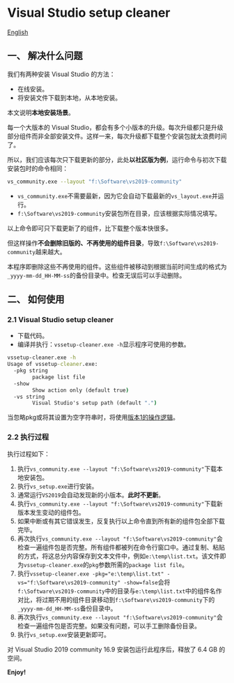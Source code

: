 # Visual Studio setup cleaner

[English](readme.md)

## 一、 解决什么问题

我们有两种安装 Visual Studio 的方法：

- 在线安装。
- 将安装文件下载到本地，从本地安装。

本文说明**本地安装场景**。

每一个大版本的 Visual Studio，都会有多个小版本的升级。每次升级都只是升级部分组件而非全部安装文件。这样一来，每次升级都下载整个安装包就太浪费时间了。

所以，我们应该每次只下载更新的部分，此处**以社区版为例**，运行命令与初次下载安装包时的命令相同：

```bash
vs_community.exe --layout "f:\Software\vs2019-community"
```

- `vs_community.exe`不需要最新，因为它会自动下载最新的`vs_layout.exe`并运行。
- `f:\Software\vs2019-community`安装包所在目录，应该根据实际情况填写。

以上命令即可只下载更新了的组件，比下载整个版本快很多。

但这样操作**不会删除旧版的、不再使用的组件目录**，导致`f:\Software\vs2019-community`越来越大。

本程序即删除这些不再使用的组件。这些组件被移动到根据当前时间生成的格式为`_yyyy-mm-dd_HH-MM-ss`的备份目录中。检查无误后可以手动删除。

## 二、 如何使用

### 2.1 Visual Studio setup cleaner

- 下载代码。
- 编译并执行：`vssetup-cleaner.exe -h`显示程序可使用的参数。

```cmd
vssetup-cleaner.exe -h
Usage of vssetup-cleaner.exe:
  -pkg string
        package list file
  -show
        Show action only (default true)
  -vs string
        Visual Studio's setup path (default ".")
```

当忽略pkg或将其设置为空字符串时，将使用[版本1的操作逻辑](readme_cn_v1.md)。

### 2.2 执行过程

执行过程如下：

1. 执行`vs_community.exe --layout "f:\Software\vs2019-community"`下载本地安装包。
2. 执行`vs_setup.exe`进行安装。
3. 通常运行`VS2019`会自动发现新的小版本。**此时不更新**。
4. 执行`vs_community.exe --layout "f:\Software\vs2019-community"`下载新版本发生变动的组件包。
5. 如果中断或有其它错误发生，反复执行以上命令直到所有新的组件包全部下载完毕。
6. 再次执行`vs_community.exe --layout "f:\Software\vs2019-community"`会检查一遍组件包是否完整。所有组件都被列在命令行窗口中。通过复制、粘贴的方式，将这总分内容保存到文本文件中，例如`e:\temp\list.txt`。该文件即为`vssetup-cleaner.exe`的`pkg`参数所需的`package list file`。
7. 执行`vssetup-cleaner.exe -pkg="e:\temp\list.txt" -vs="f:\Software\vs2019-community" -show=false`会将`f:\Software\vs2019-community`中的目录与`e:\temp\list.txt`中的组件名作对比，将过期不用的组件目录移动到`f:\Software\vs2019-community`下的`_yyyy-mm-dd_HH-MM-ss`备份目录中。
8. 再次执行`vs_community.exe --layout "f:\Software\vs2019-community"`会检查一遍组件包是否完整。如果没有问题，可以手工删除备份目录。
9. 执行`vs_setup.exe`安装更新即可。

对 Visual Studio 2019 community 16.9 安装包运行此程序后，释放了 6.4 GB 的空间。

**Enjoy!**

